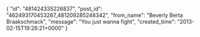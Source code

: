  {
   "id": "481424335226837",
   "post_id": "462493170453287_481209285248342",
   "from_name": "Beverly Berta Braakschmack",
   "message": "You just wanna fight",
   "created_time": "2013-02-15T19:26:21+0000"
 }
